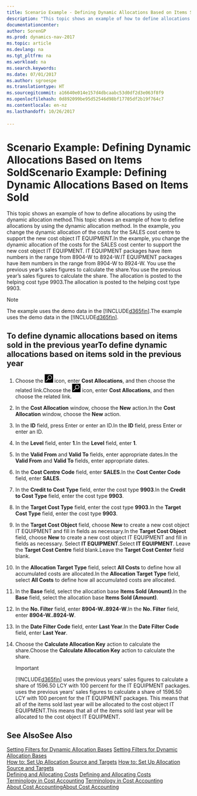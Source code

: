 ```yaml
---
title: Scenario Example - Defining Dynamic Allocations Based on Items Sold
description: "This topic shows an example of how to define allocations by using the dynamic allocation method. In the example, you change the dynamic allocation of the costs for the SALES cost centre to support the new cost object IT EQUIPMENT. IT EQUIPMENT packages have item numbers in the range from 8904-W to 8924-W. You use the previous year’s sales figures to calculate the share. The allocation is posted to the helping cost type 9903."
documentationcenter: 
author: SorenGP
ms.prod: dynamics-nav-2017
ms.topic: article
ms.devlang: na
ms.tgt_pltfrm: na
ms.workload: na
ms.search.keywords: 
ms.date: 07/01/2017
ms.author: sgroespe
ms.translationtype: HT
ms.sourcegitcommit: a16640e014e157d4dbcaabc53d0df2d3e063f8f9
ms.openlocfilehash: 0d892099be95d52546d98bf17705df2b19f764c7
ms.contentlocale: en-nz
ms.lasthandoff: 10/26/2017

---
```

# <a name="scenario-example-defining-dynamic-allocations-based-on-items-sold"></a><span data-ttu-id="8860e-107">Scenario Example: Defining Dynamic Allocations Based on Items Sold</span><span class="sxs-lookup"><span data-stu-id="8860e-107">Scenario Example: Defining Dynamic Allocations Based on Items Sold</span></span>
<span data-ttu-id="8860e-108">This topic shows an example of how to define allocations by using the dynamic allocation method.</span><span class="sxs-lookup"><span data-stu-id="8860e-108">This topic shows an example of how to define allocations by using the dynamic allocation method.</span></span> <span data-ttu-id="8860e-109">In the example, you change the dynamic allocation of the costs for the SALES cost centre to support the new cost object IT EQUIPMENT.</span><span class="sxs-lookup"><span data-stu-id="8860e-109">In the example, you change the dynamic allocation of the costs for the SALES cost center to support the new cost object IT EQUIPMENT.</span></span> <span data-ttu-id="8860e-110">IT EQUIPMENT packages have item numbers in the range from 8904-W to 8924-W.</span><span class="sxs-lookup"><span data-stu-id="8860e-110">IT EQUIPMENT packages have item numbers in the range from 8904-W to 8924-W.</span></span> <span data-ttu-id="8860e-111">You use the previous year’s sales figures to calculate the share.</span><span class="sxs-lookup"><span data-stu-id="8860e-111">You use the previous year’s sales figures to calculate the share.</span></span> <span data-ttu-id="8860e-112">The allocation is posted to the helping cost type 9903.</span><span class="sxs-lookup"><span data-stu-id="8860e-112">The allocation is posted to the helping cost type 9903.</span></span>  

> [!NOTE]  
>  <span data-ttu-id="8860e-113">The example uses the demo data in the [!INCLUDE[d365fin](includes/d365fin_md.md)].</span><span class="sxs-lookup"><span data-stu-id="8860e-113">The example uses the demo data in the [!INCLUDE[d365fin](includes/d365fin_md.md)].</span></span>  

## <a name="to-define-dynamic-allocations-based-on-items-sold-in-the-previous-year"></a><span data-ttu-id="8860e-114">To define dynamic allocations based on items sold in the previous year</span><span class="sxs-lookup"><span data-stu-id="8860e-114">To define dynamic allocations based on items sold in the previous year</span></span>  

1.  <span data-ttu-id="8860e-115">Choose the ![Search for Page or Report](media/ui-search/search_small.png "Search for Page or Report icon") icon, enter **Cost Allocations**, and then choose the related link.</span><span class="sxs-lookup"><span data-stu-id="8860e-115">Choose the ![Search for Page or Report](media/ui-search/search_small.png "Search for Page or Report icon") icon, enter **Cost Allocations**, and then choose the related link.</span></span>  
2.  <span data-ttu-id="8860e-116">In the **Cost Allocation** window, choose the **New** action.</span><span class="sxs-lookup"><span data-stu-id="8860e-116">In the **Cost Allocation** window, choose the **New** action.</span></span>  
3.  <span data-ttu-id="8860e-117">In the **ID** field, press Enter or enter an ID.</span><span class="sxs-lookup"><span data-stu-id="8860e-117">In the **ID** field, press Enter or enter an ID.</span></span>  
4.  <span data-ttu-id="8860e-118">In the **Level** field, enter **1**.</span><span class="sxs-lookup"><span data-stu-id="8860e-118">In the **Level** field, enter **1**.</span></span>  
5.  <span data-ttu-id="8860e-119">In the **Valid From** and **Valid To** fields, enter appropriate dates.</span><span class="sxs-lookup"><span data-stu-id="8860e-119">In the **Valid From** and **Valid To** fields, enter appropriate dates.</span></span>  
6.  <span data-ttu-id="8860e-120">In the **Cost Centre Code** field, enter **SALES**.</span><span class="sxs-lookup"><span data-stu-id="8860e-120">In the **Cost Center Code** field, enter **SALES**.</span></span>  
7.  <span data-ttu-id="8860e-121">In the **Credit to Cost Type** field, enter the cost type **9903**.</span><span class="sxs-lookup"><span data-stu-id="8860e-121">In the **Credit to Cost Type** field, enter the cost type **9903**.</span></span>  
8.  <span data-ttu-id="8860e-122">In the **Target Cost Type** field, enter the cost type **9903**.</span><span class="sxs-lookup"><span data-stu-id="8860e-122">In the **Target Cost Type** field, enter the cost type **9903**.</span></span>  
9. <span data-ttu-id="8860e-123">In the **Target Cost Object** field, choose **New** to create a new cost object IT EQUIPMENT and fill in fields as necessary.</span><span class="sxs-lookup"><span data-stu-id="8860e-123">In the **Target Cost Object** field, choose **New** to create a new cost object IT EQUIPMENT and fill in fields as necessary.</span></span> <span data-ttu-id="8860e-124">Select **IT EQUIPMENT**.</span><span class="sxs-lookup"><span data-stu-id="8860e-124">Select **IT EQUIPMENT**.</span></span> <span data-ttu-id="8860e-125">Leave the **Target Cost Centre** field blank.</span><span class="sxs-lookup"><span data-stu-id="8860e-125">Leave the **Target Cost Center** field blank.</span></span>  
10. <span data-ttu-id="8860e-126">In the **Allocation Target Type** field, select **All Costs** to define how all accumulated costs are allocated.</span><span class="sxs-lookup"><span data-stu-id="8860e-126">In the **Allocation Target Type** field, select **All Costs** to define how all accumulated costs are allocated.</span></span>  
11. <span data-ttu-id="8860e-127">In the **Base** field, select the allocation base **Items Sold (Amount)**.</span><span class="sxs-lookup"><span data-stu-id="8860e-127">In the **Base** field, select the allocation base **Items Sold (Amount)**.</span></span>  
12. <span data-ttu-id="8860e-128">In the **No. Filter** field, enter **8904-W..8924-W**.</span><span class="sxs-lookup"><span data-stu-id="8860e-128">In the **No. Filter** field, enter **8904-W..8924-W**.</span></span>  
13. <span data-ttu-id="8860e-129">In the **Date Filter Code** field, enter **Last Year**.</span><span class="sxs-lookup"><span data-stu-id="8860e-129">In the **Date Filter Code** field, enter **Last Year**.</span></span>  
14. <span data-ttu-id="8860e-130">Choose the **Calculate Allocation Key** action to calculate the share.</span><span class="sxs-lookup"><span data-stu-id="8860e-130">Choose the **Calculate Allocation Key** action to calculate the share.</span></span>  

    > [!IMPORTANT]  
    >  [!INCLUDE[d365fin](includes/d365fin_md.md)]<span data-ttu-id="8860e-131"> uses the previous years’ sales figures to calculate a share of 1596.50 LCY with 100 percent for the IT EQUIPMENT packages.</span><span class="sxs-lookup"><span data-stu-id="8860e-131"> uses the previous years’ sales figures to calculate a share of 1596.50 LCY with 100 percent for the IT EQUIPMENT packages.</span></span> <span data-ttu-id="8860e-132">This means that all of the items sold last year will be allocated to the cost object IT EQUIPMENT.</span><span class="sxs-lookup"><span data-stu-id="8860e-132">This means that all of the items sold last year will be allocated to the cost object IT EQUIPMENT.</span></span>  

## <a name="see-also"></a><span data-ttu-id="8860e-133">See Also</span><span class="sxs-lookup"><span data-stu-id="8860e-133">See Also</span></span>  
 <span data-ttu-id="8860e-134">[Setting Filters for Dynamic Allocation Bases](finance-setting-filters-for-dynamic-allocation-bases.md) </span><span class="sxs-lookup"><span data-stu-id="8860e-134">[Setting Filters for Dynamic Allocation Bases](finance-setting-filters-for-dynamic-allocation-bases.md) </span></span>  
 <span data-ttu-id="8860e-135">[How to: Set Up Allocation Source and Targets](finance-how-to-set-up-allocation-source-and-targets.md) </span><span class="sxs-lookup"><span data-stu-id="8860e-135">[How to: Set Up Allocation Source and Targets](finance-how-to-set-up-allocation-source-and-targets.md) </span></span>  
 <span data-ttu-id="8860e-136">[Defining and Allocating Costs](finance-define-and-allocate-costs.md) </span><span class="sxs-lookup"><span data-stu-id="8860e-136">[Defining and Allocating Costs](finance-define-and-allocate-costs.md) </span></span>  
 <span data-ttu-id="8860e-137">[Terminology in Cost Accounting](finance-terminology-in-cost-accounting.md) </span><span class="sxs-lookup"><span data-stu-id="8860e-137">[Terminology in Cost Accounting](finance-terminology-in-cost-accounting.md) </span></span>  
 [<span data-ttu-id="8860e-138">About Cost Accounting</span><span class="sxs-lookup"><span data-stu-id="8860e-138">About Cost Accounting</span></span>](finance-about-cost-accounting.md)

